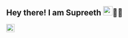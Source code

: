 ## Hey there! I am Supreeth <img src="https://media.giphy.com/media/hvRJCLFzcasrR4ia7z/giphy.gif" width="25px">👨‍💻

<a href="https://www.linkedin.com/in/supreeth-s-angadi-64843116a/">
  <img align="left" alt="Abhishek's LinkedIN" width="22px" src="https://raw.githubusercontent.com/peterthehan/peterthehan/master/assets/linkedin.svg" />
</a>
